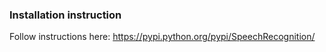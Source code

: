 ### Installation instruction

Follow instructions here: https://pypi.python.org/pypi/SpeechRecognition/
